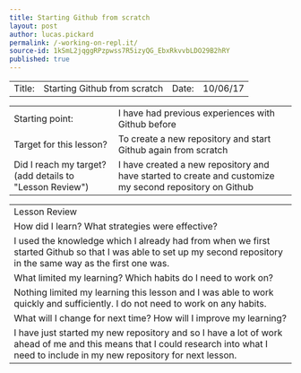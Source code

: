 ```yaml
---
title: Starting Github from scratch
layout: post
author: lucas.pickard
permalink: /-working-on-repl.it/
source-id: 1kSmL2jqggRPzpwss7R5izyQG_EbxRkvvbLDO29B2hRY
published: true
---
```

<table>
  <tr>
    <td>Title:  </td>
    <td>Starting Github from scratch</td>
    <td> Date:  </td>
    <td>10/06/17</td>
  </tr>
</table>


<table>
  <tr>
    <td>Starting point:</td>
    <td>I have had previous experiences with Github before</td>
  </tr>
  <tr>
    <td>Target for this lesson?</td>
    <td>To create a new repository and start Github again from scratch</td>
  </tr>
  <tr>
    <td>Did I reach my target? 
(add details to "Lesson Review")</td>
    <td>I have created a new repository and have started to create and customize my second repository on Github</td>
  </tr>
</table>


<table>
  <tr>
    <td>Lesson Review</td>
  </tr>
  <tr>
    <td>How did I learn? What strategies were effective? </td>
  </tr>
  <tr>
    <td>I used the knowledge which I already had from when we first started Github so that I was able to set up my second repository in the same way as the first one was. </td>
  </tr>
  <tr>
    <td>What limited my learning? Which habits do I need to work on? </td>
  </tr>
  <tr>
    <td>Nothing limited my learning this lesson and I was able to work quickly and sufficiently. I do not need to work on any habits. </td>
  </tr>
  <tr>
    <td>What will I change for next time? How will I improve my learning?</td>
  </tr>
  <tr>
    <td>I have just started my new repository and so I have a lot of work ahead of me and this means that I could research into what I need to include in my new repository for next lesson.</td>
  </tr>
</table>


